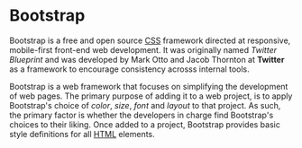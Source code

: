 # Bootstrap







Bootstrap is a free and open source [CSS](CSS) framework directed at responsive, mobile-first front-end web development. It was originally named _Twitter Blueprint_ and was developed by Mark Otto and Jacob Thornton at **Twitter** as a framework to encourage consistency acrosss internal tools.







Bootstrap is a web framework that focuses on simplifying the development of web pages. The primary purpose of adding it to a web project, is to apply Bootstrap's choice of _color_, _size_, _font_ and _layout_ to that project. As such, the primary factor is whether the developers in charge find Bootstrap's choices to their liking. Once added to a project, Bootstrap provides basic style definitions for all [HTML](HTML) elements.